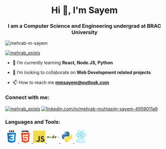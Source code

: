 <h1 align="center">Hi 👋, I'm Sayem</h1>
<h3 align="center">I am a Computer Science and Engineering undergrad at BRAC University</h3>

<p align="left"> <img src="https://komarev.com/ghpvc/?username=mehrab-m-sayem&label=Profile%20views&color=0e75b6&style=flat" alt="mehrab-m-sayem" /> </p>

<p align="left"> <a href="https://twitter.com/mehrab_exists" target="blank"><img src="https://img.shields.io/twitter/follow/mehrab_exists?logo=twitter&style=for-the-badge" alt="mehrab_exists" /></a> </p>

- 🌱 I’m currently learning **React, Node.JS, Python**

- 👯 I’m looking to collaborate on **Web Development related projects**

- 📫 How to reach me **mmsayem@outlook.com**

<h3 align="left">Connect with me:</h3>
<p align="left">
<a href="https://twitter.com/mehrab_exists" target="blank"><img align="center" src="https://raw.githubusercontent.com/rahuldkjain/github-profile-readme-generator/master/src/images/icons/Social/twitter.svg" alt="mehrab_exists" height="30" width="40" /></a>
<a href="https://linkedin.com/in/linkedin.com/in/mehrab-muhtasim-sayem-4959011a9" target="blank"><img align="center" src="https://raw.githubusercontent.com/rahuldkjain/github-profile-readme-generator/master/src/images/icons/Social/linked-in-alt.svg" alt="linkedin.com/in/mehrab-muhtasim-sayem-4959011a9" height="30" width="40" /></a>
</p>

<h3 align="left">Languages and Tools:</h3>
<p align="left"> <a href="https://www.w3schools.com/css/" target="_blank" rel="noreferrer"> <img src="https://raw.githubusercontent.com/devicons/devicon/master/icons/css3/css3-original-wordmark.svg" alt="css3" width="40" height="40"/> </a> <a href="https://www.w3.org/html/" target="_blank" rel="noreferrer"> <img src="https://raw.githubusercontent.com/devicons/devicon/master/icons/html5/html5-original-wordmark.svg" alt="html5" width="40" height="40"/> </a> <a href="https://developer.mozilla.org/en-US/docs/Web/JavaScript" target="_blank" rel="noreferrer"> <img src="https://raw.githubusercontent.com/devicons/devicon/master/icons/javascript/javascript-original.svg" alt="javascript" width="40" height="40"/> </a> <a href="https://nodejs.org" target="_blank" rel="noreferrer"> <img src="https://raw.githubusercontent.com/devicons/devicon/master/icons/nodejs/nodejs-original-wordmark.svg" alt="nodejs" width="40" height="40"/> </a> <a href="https://www.python.org" target="_blank" rel="noreferrer"> <img src="https://raw.githubusercontent.com/devicons/devicon/master/icons/python/python-original.svg" alt="python" width="40" height="40"/> </a> <a href="https://reactjs.org/" target="_blank" rel="noreferrer"> <img src="https://raw.githubusercontent.com/devicons/devicon/master/icons/react/react-original-wordmark.svg" alt="react" width="40" height="40"/> </a> </p>

